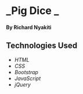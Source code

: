 # _Pig Dice _

#### By Richard Nyakiti


## Technologies Used

* _HTML_
* _CSS_
* _Bootstrap_
* _JavaScript_
* _jQuery_
